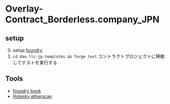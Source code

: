 # Overlay-Contract_Borderless.company_JPN

## setup

0. setup [foundry](https://book.getfoundry.sh/getting-started/installation)
1. `cd dao-llc-jp-templates && forge test` コントラクトプロジェクトに移動してテストを実行する

## Tools

- [foundry book](https://book.getfoundry.sh/)
- [Holesky etherscan](https://holesky.etherscan.io/)
